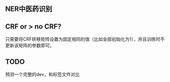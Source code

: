 ## NER中医药识别

## CRF or > no CRF?
只需要将CRF转移矩阵设置为固定相同的值（比如全部初始化为1），并且训练时不更新该矩阵的参数即可。

## TODO
预测一个完整的dev，和标签文件对比